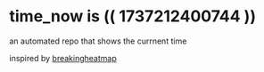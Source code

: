 # time_now is (( 1737212400744 ))

an automated repo that shows the currnent time

inspired by [breakingheatmap](https://github.com/breakingheatmap/breakingheatmap)